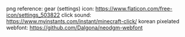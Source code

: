 png reference:
gear (settings) icon: https://www.flaticon.com/free-icon/settings_503822
click sound: https://www.myinstants.com/instant/minecraft-click/
korean pixelated webfont: https://github.com/Dalgona/neodgm-webfont

